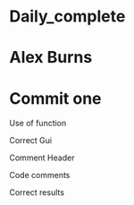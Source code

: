 # Daily_complete
# Alex Burns
# Commit one

Use of function

Correct Gui

Comment Header

Code comments

Correct results 
